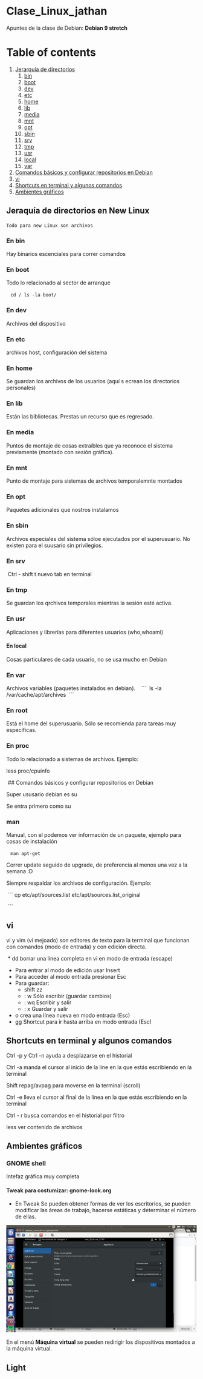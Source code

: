 # Clase_Linux_jathan
Apuntes de la clase de Debian: **Debian 9 stretch**


# Table of contents
1. [Jerarquía de directorios](#directorios)
	1. [bin](#bin)
	2. [boot](#boot)
	3. [dev](#dev)
	4. [etc](#etc)
	5. [home](#home)
	6. [lib](#lib)
	7. [media](#media)
	8. [mnt](#mnt)
	9. [opt](#opt)
	10. [sbin](#sbin)
	11. [srv](#srv)
	12. [tmp](#tmp)
	13. [usr](#usr)
	14. [local](#local)
	15. [var](#var)
2. [Comandos básicos y configurar repositorios en Debian](#com)
3. [vi](#vi)
4. [Shortcuts en terminal y algunos comandos](#terminal)
5. [Ambientes gráficos](#ambientes)


## Jeraquía de directorios en New Linux <a name="directorios"></a>

	Todo para new Linux son archivos
  
  ### En bin <a name="bin"></a>
  
  Hay binarios escenciales para correr comandos
  
  ### En boot <a name="boot"></a>
  
  Todo lo relacionado al sector de arranque
  
  ```
  cd /
  ls -la boot/
  ```
  ### En dev <a name="dev"></a>
  
  Archivos del dispositivo
  
  ### En etc <a name="etc"></a>
  
 archivos host, configuración del sistema
 
 ### En home <a name="home"></a>
 
 Se guardan los archivos de los usuarios (aquí s ecrean los directorios personales)
 
 ### En lib <a name="lib"></a>
 
 Están las bibliotecas. Prestas un recurso que es regresado.
 
 ### En media <a name="media"></a>
 
 Puntos de montaje de cosas extraíbles que ya reconoce el sistema previamente (montado con sesión gráfica).
 
 ### En mnt <a name="mnt"></a>
 
 Punto de montaje para sistemas de archivos temporalemnte montados
 
 ### En opt <a name="opt"></a>
 
 Paquetes adicionales que nostros instalamos
 
 ### En sbin <a name="sbin"></a>
 
 Archivos especiales del sistema sóloe ejecutados por el superusuario. No existen para el suusario sin privilegios.
 
 ### En srv <a name="srv"></a>
 
  Ctrl - shift t nuevo tab en terminal
  
  ### En tmp <a name="tmp"></a>
  
  Se guardan los qrchivos temporales mientras la sesión esté activa.
  
  ### En usr <a name="usr"></a>
  
  Aplicaciones y librerías para diferentes usuarios (who,whoami)
  
  #### En local <a name="local"></a>
  
  Cosas particulares de cada usuario, no se usa mucho en Debian
  
  ### En var <a name="var"></a>
  
  Archivos variables (paquetes instalados en debian). 
  
  ´´´
  ls -la /var/cache/apt/archives
  ´´´
  
  ### En root 
  
  Está el home del superusuario. Sólo se recomienda para tareas muy específicas. 
  
  ### En proc
  
  Todo lo relacionado a sistemas de archivos. Ejemplo:
  
  less proc/cpuinfo
  
  ## Comandos básicos y configurar repositorios en Debian <a name="com"></a>
  
  Super ususario debian es su
  
  Se entra primero como su
  
  ### man
  Manual, con el podemos ver información de un paquete, ejemplo para cosas de instalación
  
  ```
man apt-get 
  ```
  
  
  Correr update seguido de upgrade, de preferencia al menos una vez a la semana :D
  
  Siempre respaldar los archivos de configuración. Ejemplo:
  
  ```
  cp etc/apt/sources.list etc/apt/sources.list_original
  
  ```
## vi <a name="vi"></a>

vi y vim (vi mejoado) son editores de texto para la terminal que funcionan con comandos (modo de entrada) y con edición directa.

  * dd borrar una línea completa en vi en modo de entrada (escape)
  * Para entrar al modo de edición usar Insert
  * Para acceder al modo entrada presionar Esc
  * Para guardar:
  	* shift zz
  	* : w  Sólo escribir (guardar cambios)
  	* : wq Escribir y salir
  	* : x Guardar y salir
  * o crea una línea nueva en modo entrada (Esc)
  * gg Shortcut para ir hasta arriba en modo entrada (Esc)
  
  ## Shortcuts en terminal y algunos comandos <a name="terminal"></a>
  
  Ctrl -p y Ctrl -n ayuda a desplazarse en el historial
  
  Ctrl -a manda el cursor al inicio de la líne en la que estás escribiendo en la terminal
  
  Shift repag/avpag para moverse en la terminal (scroll)
  
  Ctrl -e lleva el cursor al final de la línea en la que estás escribiendo en la terminal

  Ctrl - r busca comandos en el historial por filtro

  less ver contenido de archivos

## Ambientes gráficos <a name="ambientes"></a>

### GNOME shell

Intefaz gráfica muy completa

#### Tweak para costumizar: gnome-look.org

- En Tweak Se pueden obtener formas de ver los escritorios, se pueden modificar las áreas de trabajo, hacerse estáticas y determinar el número de ellas. 

![tweak](tweak.png)

En el menú **Máquina virtual** se pueden redirigir los dispositivos montados a la máquina virtual.

## Light 
